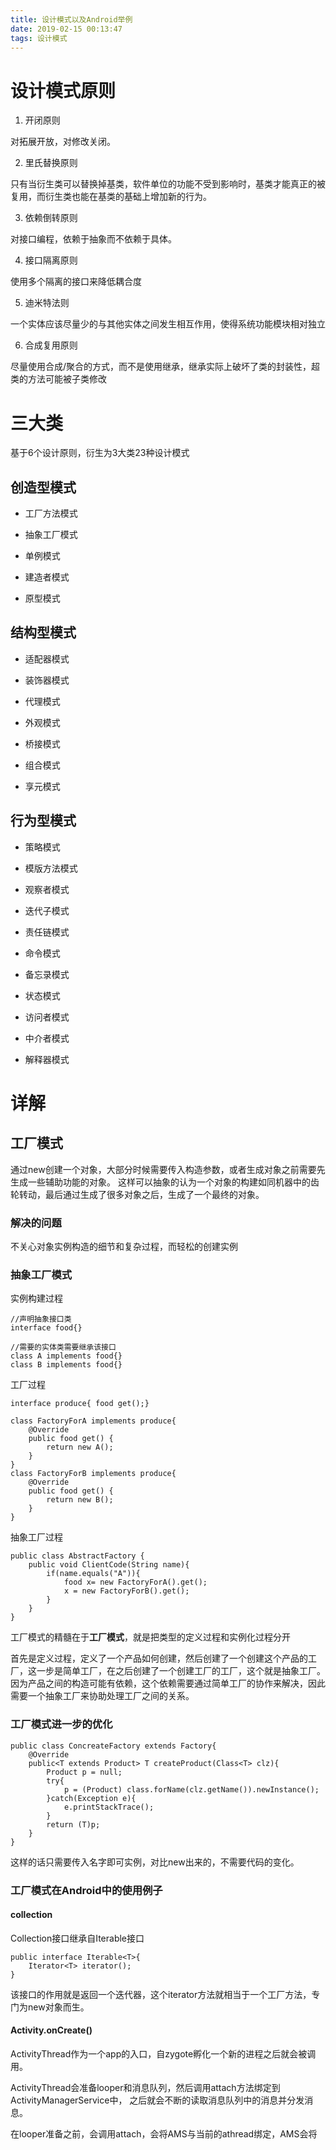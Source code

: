 ```yaml
---
title: 设计模式以及Android举例
date: 2019-02-15 00:13:47
tags: 设计模式
---
```


# 设计模式原则

1. 开闭原则

对拓展开放，对修改关闭。

2. 里氏替换原则

只有当衍生类可以替换掉基类，软件单位的功能不受到影响时，基类才能真正的被复用，而衍生类也能在基类的基础上增加新的行为。

3. 依赖倒转原则

对接口编程，依赖于抽象而不依赖于具体。

4. 接口隔离原则

使用多个隔离的接口来降低耦合度

5. 迪米特法则

一个实体应该尽量少的与其他实体之间发生相互作用，使得系统功能模块相对独立

6. 合成复用原则

尽量使用合成/聚合的方式，而不是使用继承，继承实际上破坏了类的封装性，超类的方法可能被子类修改

# 三大类

基于6个设计原则，衍生为3大类23种设计模式

## 创造型模式

- 工厂方法模式

- 抽象工厂模式

- 单例模式

- 建造者模式

- 原型模式

## 结构型模式

- 适配器模式

- 装饰器模式

- 代理模式

- 外观模式

- 桥接模式

- 组合模式

- 享元模式

## 行为型模式

- 策略模式

- 模版方法模式

- 观察者模式

- 迭代子模式

- 责任链模式

- 命令模式

- 备忘录模式

- 状态模式

- 访问者模式

- 中介者模式

- 解释器模式

# 详解

## 工厂模式

通过new创建一个对象，大部分时候需要传入构造参数，或者生成对象之前需要先生成一些辅助功能的对象。
这样可以抽象的认为一个对象的构建如同机器中的齿轮转动，最后通过生成了很多对象之后，生成了一个最终的对象。

### 解决的问题

不关心对象实例构造的细节和复杂过程，而轻松的创建实例

### 抽象工厂模式

实例构建过程
```
//声明抽象接口类
interface food{}

//需要的实体类需要继承该接口
class A implements food{}
class B implements food{}
```

工厂过程
```
interface produce{ food get();}

class FactoryForA implements produce{
    @Override
    public food get() {
        return new A();
    }
}
class FactoryForB implements produce{
    @Override
    public food get() {
        return new B();
    }
}
```

抽象工厂过程
```
public class AbstractFactory {
    public void ClientCode(String name){
        if(name.equals("A")){
            food x= new FactoryForA().get();
            x = new FactoryForB().get();
        }
    }
}
```

工厂模式的精髓在于**工厂模式**，就是把类型的定义过程和实例化过程分开

首先是定义过程，定义了一个产品如何创建，然后创建了一个创建这个产品的工厂，这一步是简单工厂，在之后创建了一个创建工厂的工厂，这个就是抽象工厂。
因为产品之间的构造可能有依赖，这个依赖需要通过简单工厂的协作来解决，因此需要一个抽象工厂来协助处理工厂之间的关系。

### 工厂模式进一步的优化

```
public class ConcreateFactory extends Factory{
    @Override
    public<T extends Product> T createProduct(Class<T> clz){
        Product p = null;
        try{
            p = (Product) class.forName(clz.getName()).newInstance();
        }catch(Exception e){
            e.printStackTrace();
        }
        return (T)p;
    }
}
```
这样的话只需要传入名字即可实例，对比new出来的，不需要代码的变化。

### 工厂模式在Android中的使用例子


#### collection

Collection接口继承自Iterable接口

```
public interface Iterable<T>{
    Iterator<T> iterator();
}
```

该接口的作用就是返回一个迭代器，这个iterator方法就相当于一个工厂方法，专门为new对象而生。

#### Activity.onCreate()

ActivityThread作为一个app的入口，自zygote孵化一个新的进程之后就会被调用。

ActivityThread会准备looper和消息队列，然后调用attach方法绑定到ActivityManagerService中，
之后就会不断的读取消息队列中的消息并分发消息。

在looper准备之前，会调用attach，会将AMS与当前的athread绑定，AMS会将
























